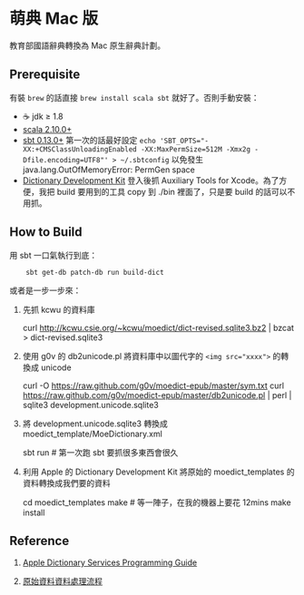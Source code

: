 # 萌典 Mac 版
教育部國語辭典轉換為 Mac 原生辭典計劃。

## Prerequisite

有裝 `brew` 的話直接 `brew install scala sbt` 就好了。否則手動安裝：

  * ☕ jdk ≥ 1.8
  * [scala 2.10.0+](http://www.scala-lang.org/downloads)
  * [sbt 0.13.0+](http://www.scala-sbt.org/release/docs/Getting-Started/Setup.html)
    第一次的話最好設定 `echo 'SBT_OPTS="-XX:+CMSClassUnloadingEnabled -XX:MaxPermSize=512M -Xmx2g -Dfile.encoding=UTF8"' > ~/.sbtconfig` 以免發生 java.lang.OutOfMemoryError: PermGen space  
  * [Dictionary Development Kit](https://developer.apple.com/downloads/index.action) 登入後抓 Auxiliary Tools for Xcode。為了方便，我把 build 要用到的工具 copy 到 ./bin 裡面了，只是要 build 的話可以不用抓。

## How to Build
  用 sbt 一口氣執行到底：

        sbt get-db patch-db run build-dict

  或者是一步一步來：


  1. 先抓 kcwu 的資料庫

        curl http://kcwu.csie.org/~kcwu/moedict/dict-revised.sqlite3.bz2 | bzcat > dict-revised.sqlite3

  2. 使用 g0v 的 db2unicode.pl 將資料庫中以圖代字的 `<img src="xxxx">` 的轉換成 unicode

        curl -O https://raw.github.com/g0v/moedict-epub/master/sym.txt
        curl https://raw.github.com/g0v/moedict-epub/master/db2unicode.pl | perl | sqlite3 development.unicode.sqlite3

  3. 將 development.unicode.sqlite3 轉換成 moedict_template/MoeDictionary.xml

        sbt run # 第一次跑 sbt 要抓很多東西會很久

  4. 利用 Apple 的 Dictionary Development Kit 將原始的 moedict_templates 的資料轉換成我們要的資料

        cd moedict_templates
        make # 等一陣子，在我的機器上要花 12mins
        make install 

## Reference

1. [Apple Dictionary Services Programming Guide](https://developer.apple.com/library/mac/#documentation/UserExperience/Conceptual/DictionaryServicesProgGuide/Introduction/Introduction.html)

2. [原始資料資料處理流程](https://github.com/g0v/moedict-process/wiki)